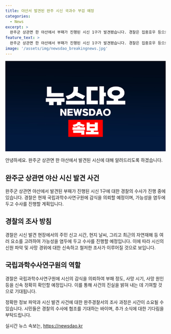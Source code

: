 ```yaml
---
title: 야산서 발견된 완주 시신 국과수 부검 예정
categories:
  - News
excerpt: >
  완주군 상관면 한 야산에서 부패가 진행된 시신 1구가 발견됐습니다. 경찰은 집중호우 등으로 훼손된 거로 추정하며 국립과학수사연구원에 감식을 의뢰할 예정이라고 전했습니다. 현재 여러 가능성을 염두에 두고 수사 중에 있습니다.
feature_text: >
  완주군 상관면 한 야산에서 부패가 진행된 시신 1구가 발견됐습니다. 경찰은 집중호우 등으로 훼손된 거로 추정하며 국립과학수사연구원에 감식을 의뢰할 예정이라고 전했습니다. 현재 여러 가능성을 염두에 두고 수사 중에 있습니다.
image: '/assets/img/newsdao_breakingnews.jpg'
---
```


<p><img src="/assets/img/newsdao_breakingnews.jpg" alt="cryptoinkorea 속보" /></p>

<p>안녕하세요. 완주군 상관면 한 야산에서 발견된 시신에 대해 알려드리도록 하겠습니다.</p>

<h2 data-ke-size="size26">완주군 상관면 야산 시신 발견 사건</h2>

<p data-ke-size="size16">완주군 상관면 야산에서 발견된 부패가 진행된 시신 1구에 대한 경찰의 수사가 진행 중에 있습니다. 경찰은 현재 국립과학수사연구원에 감식을 의뢰할 예정이며, 가능성을 염두에 두고 수사를 진행할 계획입니다.</p>

<h2 data-ke-size="size26">경찰의 조사 방침</h2>

<p data-ke-size="size16">경찰은 시신 발견 현장에서의 주민 신고 시간, 현지 날씨, 그리고 최근의 자연재해 등 여러 요소를 고려하여 가능성을 염두에 두고 수사를 진행할 예정입니다. 이에 따라 시신의 신원 파악 및 사망 경위에 대한 신속하고 철저한 조사가 이루어질 것으로 보입니다.</p>

<h2 data-ke-size="size26">국립과학수사연구원의 역할</h2>

<p data-ke-size="size16">경찰은 국립과학수사연구원에 시신의 감식을 의뢰하여 부패 정도, 사망 시기, 사망 원인 등을 신속 정확히 확인할 예정입니다. 이를 통해 사건의 진실을 밝혀 내는 데 기여할 것으로 기대됩니다.</p>

<p>정확한 정보 파악과 시신 발견 사건에 대한 완주경찰서의 조사 과정은 시간이 소요될 수 있습니다. 시민들은 경찰의 수사에 협조를 기대하는 바이며, 추가 소식에 대한 기다림을 부탁드립니다.</p>
실시간 뉴스 속보는, <a href="https://newsdao.kr" rel="dofollow">https://newsdao.kr</a>


